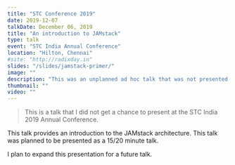 ```yaml
---
title: "STC Conference 2019"
date: 2019-12-07
talkDate: December 06, 2019
title: "An introduction to JAMstack"
type: talk
event: "STC India Annual Conference"
location: "Hilton, Chennai"
#site: "http://radixday.in"
slides: "/slides/jamstack-primer/"
image: ""
description: "This was an unplanned ad hoc talk that was not presented."
thumbnail: ""
video: ""
---
```


> This is a talk that I did not get a chance to present at the STC India 2019 Annual Conference. 

This talk provides an introduction to the JAMstack architecture. This talk was planned to be presented as a 15/20 minute talk.

I plan to expand this presentation for a future talk.
